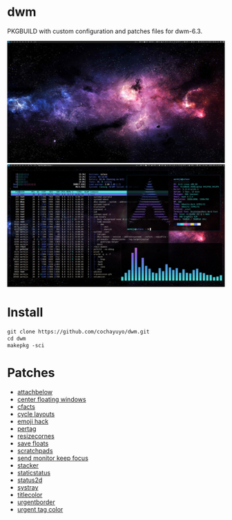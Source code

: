 # dwm
PKGBUILD with custom configuration and patches files for dwm-6.3.

![Desktop clean](screenshot-clean.png)
![Desktop dirty](screenshot-dirty.png)


# Install
```
git clone https://github.com/cochayuyo/dwm.git
cd dwm
makepkg -sci
```
# Patches

- [attachbelow](https://dwm.suckless.org/patches/attachbelow/)
- [center floating windows](https://github.com/ericpruitt/edge/blob/master/patches/dwm-10-center-floating-windows.diff)
- [cfacts](https://dwm.suckless.org/patches/cfacts/)
- [cycle layouts](https://dwm.suckless.org/patches/cyclelayouts/)
- [emoji hack](https://www.youtube.com/watch?v=0QkByBugq_4)
- [pertag](https://dwm.suckless.org/patches/pertag/)
- [resizecornes](https://dwm.suckless.org/patches/resizecorners/)
- [save floats](https://dwm.suckless.org/patches/save_floats/)
- [scratchpads](https://dwm.suckless.org/patches/scratchpads/)
- [send monitor keep focus](https://github.com/bakkeby/patches/blob/master/dwm/dwm-sendmon_keepfocus-6.3.diff)
- [stacker](https://dwm.suckless.org/patches/stacker/)
- [staticstatus](https://dwm.suckless.org/patches/staticstatus/)
- [status2d](https://dwm.suckless.org/patches/status2d/)
- [systray](https://dwm.suckless.org/patches/systray/)
- [titlecolor](https://dwm.suckless.org/patches/titlecolor/)
- [urgentborder](https://dwm.suckless.org/patches/urgentborder/)
- [urgent tag color](https://github.com/ericpruitt/mydwm/blob/master/patches/00-urgent-tag-color.diff)
